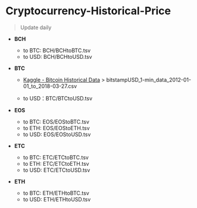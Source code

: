 # Cryptocurrency-Historical-Price

>Update daily
 
* **BCH**
    - to BTC: BCH/BCHtoBTC.tsv
    - to USD: BCH/BCHtoUSD.tsv
 
* **BTC**
    - [Kaggle - Bitcoin Historical Data](https://www.kaggle.com/mczielinski/bitcoin-historical-data/data) > bitstampUSD_1-min_data_2012-01-01_to_2018-03-27.csv
    
    - to USD：BTC/BTCtoUSD.tsv
 
* **EOS**
    - to BTC: EOS/EOStoBTC.tsv
    - to ETH: EOS/EOStoETH.tsv
    - to USD: EOS/EOStoUSD.tsv
 
* **ETC**
    - to BTC: ETC/ETCtoBTC.tsv
    - to ETH: ETC/ETCtoETH.tsv
    - to USD: ETC/ETCtoUSD.tsv
 
* **ETH**
    - to BTC: ETH/ETHtoBTC.tsv
    - to USD: ETH/ETHtoUSD.tsv
